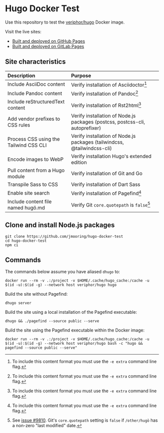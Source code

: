 # Hugo Docker Test

Use this repository to test the [veriphor/hugo](https://hub.docker.com/r/veriphor/hugo) Docker image.

Visit the live sites:

- [Built and deployed on GitHub Pages](https://jmooring.github.io/hugo-docker-test/)
- [Built and deployed on GitLab Pages](https://jmooring.gitlab.io/hugo-docker-test/)

## Site characteristics

Description|Purpose
:--|:--
Include AsciiDoc content|Verify installation of Asciidoctor[^1]
Include Pandoc content|Verify installation of Pandoc[^1]
Include reStructuredText content|Verify installation of Rst2html[^1]
Add vendor prefixes to CSS rules|Verify installation of Node.js packages (postcss, postcss-cli, autoprefixer)
Process CSS using the Tailwind CSS CLI|Verify installation of Node.js packages (tailwindcss, @tailwindcss-cli)
Encode images to WebP|Verify installation Hugo's extended edition
Pull content from a Hugo module|Verify installation of Git and Go
Transpile Sass to CSS|Verify installation of Dart Sass
Enable site search|Verify installation of Pagefind[^1]
Include content file named hugö.md|Verify Git `core.quotepath` is `false`[^2]

[^1]: To include this content format you must use the `-e extra` command line flag.
[^2]: See [issue #9810](https://github.com/gohugoio/hugo/issues/9810). Git's `core.quotepath` setting is `false` if `/other/hugö` has a non-zero "last modified" date.

## Clone and install Node.js packages

```text
git clone https://github.com/jmooring/hugo-docker-test
cd hugo-docker-test
npm ci
```

## Commands

The commands below assume you have aliased `dhugo` to:

```text
docker run --rm -v .:/project -v $HOME/.cache/hugo_cache:/cache -u $(id -u):$(id -g) --network host veriphor/hugo hugo
```

Build the site without Pagefind:

```text
dhugo server
```

Build the site using a local installation of the Pagefind executable:

```text
dhugo && ./pagefind --source public --serve
```

Build the site using the Pagefind executable within the Docker image:

```text
docker run --rm -v .:/project -v $HOME/.cache/hugo_cache:/cache -u $(id -u):$(id -g) --network host veriphor/hugo bash -c "hugo && pagefind --source public --serve"
```
